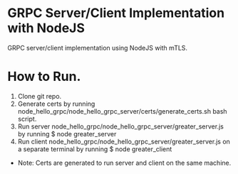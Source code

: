 # GRPC Server/Client Implementation with NodeJS
GRPC server/client implementation using NodeJS with mTLS.

# How to Run.
1. Clone git repo.
2. Generate certs by running node_hello_grpc/node_hello_grpc_server/certs/generate_certs.sh bash script.
3. Run server node_hello_grpc/node_hello_grpc_server/greater_server.js by running
	$ node greater_server
4. Run client node_hello_grpc/node_hello_grpc_server/greater_server.js on a separate terminal by running
	$ node greater_client
	 
* Note: Certs are generated to run server and client on the same machine.

